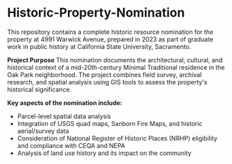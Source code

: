 # Historic-Property-Nomination

This repository contains a complete historic resource nomination for the property at 4991 Warwick Avenue, prepared in 2023 as part of graduate work in public history at California State University, Sacramento.

**Project Purpose**
This nomination documents the architectural, cultural, and historical context of a mid-20th-century Minimal Traditional residence in the Oak Park neighborhood. The project combines field survey, archival research, and spatial analysis using GIS tools to assess the property's historical significance.

**Key aspects of the nomination include:**

- Parcel-level spatial data analysis
- Integration of USGS quad maps, Sanborn Fire Maps, and historic aerial/survey data
- Consideration of National Register of Historic Places (NRHP) eligibility and compliance with CEQA and NEPA
- Analysis of land use history and its impact on the community


